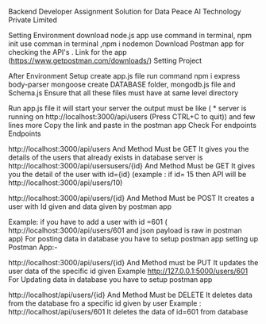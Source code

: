 Backend Developer Assignment Solution for Data Peace AI Technology Private Limited

Setting Environment
download node.js app
use command in terminal, npm init
use comman in terminal ,npm i nodemon 
Download Postman app for checking the API's . Link for the app (https://www.getpostman.com/downloads/)
Setting Project

After Environment Setup
create app.js file
run command npm i express body-parser mongoose
 create  DATABASE folder, mongodb.js file and Schema.js
Ensure that all these files must have at same level directory

Run app.js file it will start your server the output must be like ( * server is running on  http://localhost:3000/api/users (Press CTRL+C to quit)) and few lines more
Copy the link and paste in the postman app
Check For endpoints
Endpoints

 http://localhost:3000/api/users And Method Must be GET It gives you the details of the users that already exists in database
server is http://localhost:3000/api/usersusers/{id} And Method Must be GET It gives you the detail of the user with id={id} (example : if id= 15 then API will be http://localhost:3000/api/users/10)

http://localhost:3000/api/users/{id} And Method Must be POST It creates a user with Id given and data given by postman app

Example: if you have to add a user with id =601 ( http://localhost:3000/api/users/601 and json payload is raw in postman app) For posting data in database you have to setup postman app setting up Postman App:-


http://localhost:3000/api/users/{id} And Method must be PUT It updates the user data of the specific id given Example http://127.0.0.1:5000/users/601 For Updating data in database you have to setup postman app

http://localhost/api/users/{id} And Method Must be DELETE It deletes data from the database fro a specific id given by user Example : http://localhost/api/users/601 It deletes the data of id=601 from database